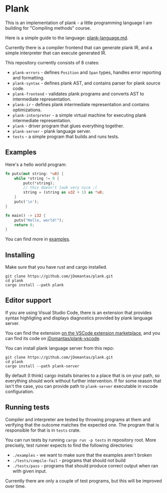 # Plank

This is an implementation of plank - a little programming language I am building for "Compiling methods" course.

Here is a simple guide to the language: [plank-language.md](./plank-language.md).

Currently there is a compiler frontend that can generate plank IR, and a simple interpreter that can execute generated IR.

This repository currently consists of 8 crates:

* `plank-errors` - defines `Position` and `Span` types, handles error reporting and formatting.
* `plank-syntax` - defines plank AST, and contains parser for plank source code.
* `plank-frontend` - validates plank programs and converts AST to intermediate representation.
* `plank-ir` - defines plank intermediate representation and contains optimizations.
* `plank-interpreter` - a simple virtual machine for executing plank intermediate representation.
* `plank` - driver program that glues everything together.
* `plank-server` - plank language server.
* `tests` - a simple program that builds and runs tests.

## Examples

Here's a hello world program:

```rust
fn puts(mut string: *u8) {
    while *string != 0 {
        putc(*string);
        // this doesn't look very nice :(
        string = (string as u32 + 1) as *u8;
    }
    putc('\n');
}

fn main() -> i32 {
    puts("Hello, world!");
    return 0;
}
```

You can find more in [examples](./examples).

## Installing

Make sure that you have rust and cargo installed.

```
git clone https://github.com/jDomantas/plank.git
cd plank
cargo install --path plank
```

## Editor support

If you are using Visual Studio Code, there is an extension that provides syntax highligting and displays diagnostics provided by plank language server.

You can find the extension [on the VSCode extension marketplace](https://marketplace.visualstudio.com/items?itemName=jDomantas.plank), and you can find its code on [jDomantas/plank-vscode](https://github.com/jDomantas/plank-vscode).

You can install plank language server from this repo:

```
git clone https://github.com/jDomantas/plank.git
cd plank
cargo install --path plank-server
```

By default (I think) cargo installs binaries to a place that is on your path, so everything should work without further intervention. If for some reason that isn't the case, you can provide path to `plank-server` executable in vscode configuration.

## Running tests

Compiler and interpreter are tested by throwing programs at them and verifying that the outcome matches the expected one. The program that is responsible for that is in `tests` crate.

You can run tests by running `cargo run -p tests` in repository root. More precisely, test runner expects to find the following directories:

* `./examples` - we want to make sure that the examples aren't broken
* `./tests/compile-fail` - programs that should not build
* `./tests/pass` - programs that should produce correct output when ran with given input.

Currently there are only a couple of test programs, but this will be improved over time.
